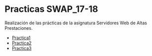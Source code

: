 # Practicas SWAP_17-18

Realización de las prácticas de la asignatura Servidores Web de Altas Prestaciones.  
* [Practica1](https://github.com/Anixo/SWAP/tree/master/Practicas/P1)
* [Practica2](https://github.com/Anixo/SWAP/tree/master/Practicas/P2)
* [Practica3](https://github.com/Anixo/SWAP/tree/master/Practicas/P3)
